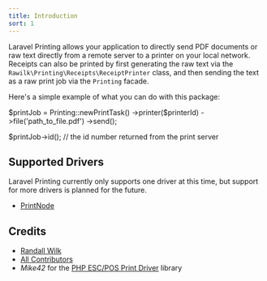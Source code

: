 ```yaml
---
title: Introduction
sort: 1
---
```


Laravel Printing allows your application to directly send PDF documents or raw text directly from a remote server to a printer on your local network.
Receipts can also be printed by first generating the raw text via the `Rawilk\Printing\Receipts\ReceiptPrinter` class, and then sending the text as a
raw print job via the `Printing` facade.

Here's a simple example of what you can do with this package:

<x-code lang="php">
$printJob = Printing::newPrintTask()
    ->printer($printerId)
    ->file('path_to_file.pdf')
    ->send();

$printJob->id(); // the id number returned from the print server
</x-code>

## Supported Drivers

Laravel Printing currently only supports one driver at this time, but support for more drivers is planned for the future.

- [PrintNode](https://printnode.com)

## Credits

- [Randall Wilk](https://github.com/rawilk)
- [All Contributors](https://github.com/rawilk/laravel-printing/contributors)
- _Mike42_ for the [PHP ESC/POS Print Driver](https://github.com/mike42/escpos-php) library
